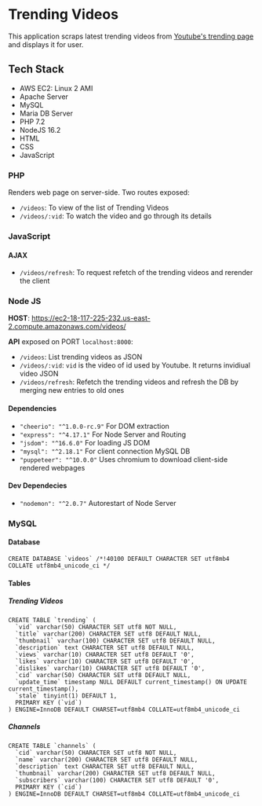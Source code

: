 # Trending Videos

This application scraps latest trending videos from [Youtube's trending page](https://www.youtube.com/feed/trending) and displays it for user.

## Tech Stack

* AWS EC2: Linux 2 AMI
* Apache Server
* MySQL
* Maria DB Server
* PHP 7.2
* NodeJS 16.2
* HTML
* CSS
* JavaScript

### PHP

Renders web page on server-side. Two routes exposed:
* `/videos`: To view of the list of Trending Videos
* `/videos/:vid`: To watch the video and go through its details


### JavaScript

#### AJAX

* `/videos/refresh`: To request refetch of the trending videos and rerender the client


### Node JS

**HOST**: https://ec2-18-117-225-232.us-east-2.compute.amazonaws.com/videos/

**API** exposed on PORT `localhost:8000`:
* `/videos`: List trending videos as JSON
* `/videos/:vid`: `vid` is the video of id used by Youtube. It returns invidiual video JSON
* `/videos/refresh`: Refetch the trending videos and refresh the DB by merging new entries to old ones

#### Dependencies

* `"cheerio": "^1.0.0-rc.9"` For DOM extraction
* `"express": "^4.17.1"` For Node Server and Routing 
* `"jsdom": "^16.6.0"` For loading JS DOM
* `"mysql": "^2.18.1"` For client connection MySQL DB
* `"puppeteer": "^10.0.0"` Uses chromium to download client-side rendered webpages

#### Dev Dependecies

* `"nodemon": "^2.0.7"` Autorestart of Node Server


### MySQL

#### Database

```
CREATE DATABASE `videos` /*!40100 DEFAULT CHARACTER SET utf8mb4 COLLATE utf8mb4_unicode_ci */
```
#### Tables

##### Trending Videos
```
CREATE TABLE `trending` (
  `vid` varchar(50) CHARACTER SET utf8 NOT NULL,
  `title` varchar(200) CHARACTER SET utf8 DEFAULT NULL,
  `thumbnail` varchar(100) CHARACTER SET utf8 DEFAULT NULL,
  `description` text CHARACTER SET utf8 DEFAULT NULL,
  `views` varchar(10) CHARACTER SET utf8 DEFAULT '0',
  `likes` varchar(10) CHARACTER SET utf8 DEFAULT '0',
  `dislikes` varchar(10) CHARACTER SET utf8 DEFAULT '0',
  `cid` varchar(50) CHARACTER SET utf8 DEFAULT NULL,
  `update_time` timestamp NULL DEFAULT current_timestamp() ON UPDATE current_timestamp(),
  `stale` tinyint(1) DEFAULT 1,
  PRIMARY KEY (`vid`)
) ENGINE=InnoDB DEFAULT CHARSET=utf8mb4 COLLATE=utf8mb4_unicode_ci
```
##### Channels
```
CREATE TABLE `channels` (
  `cid` varchar(50) CHARACTER SET utf8 NOT NULL,
  `name` varchar(200) CHARACTER SET utf8 DEFAULT NULL,
  `description` text CHARACTER SET utf8 DEFAULT NULL,
  `thumbnail` varchar(200) CHARACTER SET utf8 DEFAULT NULL,
  `subscribers` varchar(100) CHARACTER SET utf8 DEFAULT '0',
  PRIMARY KEY (`cid`)
) ENGINE=InnoDB DEFAULT CHARSET=utf8mb4 COLLATE=utf8mb4_unicode_ci
```
